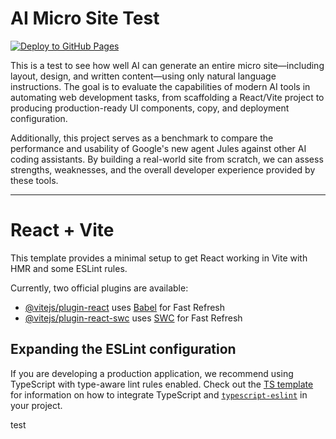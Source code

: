 # AI Micro Site Test

[![Deploy to GitHub Pages](https://github.com/donnycrash/jules-test/actions/workflows/deploy.yml/badge.svg)](https://github.com/donnycrash/jules-test/actions/workflows/deploy.yml)

This is a test to see how well AI can generate an entire micro site—including layout, design, and written content—using only natural language instructions. The goal is to evaluate the capabilities of modern AI tools in automating web development tasks, from scaffolding a React/Vite project to producing production-ready UI components, copy, and deployment configuration.

Additionally, this project serves as a benchmark to compare the performance and usability of Google's new agent Jules against other AI coding assistants. By building a real-world site from scratch, we can assess strengths, weaknesses, and the overall developer experience provided by these tools.

---

# React + Vite

This template provides a minimal setup to get React working in Vite with HMR and some ESLint rules.

Currently, two official plugins are available:

- [@vitejs/plugin-react](https://github.com/vitejs/vite-plugin-react/blob/main/packages/plugin-react) uses [Babel](https://babeljs.io/) for Fast Refresh
- [@vitejs/plugin-react-swc](https://github.com/vitejs/vite-plugin-react/blob/main/packages/plugin-react-swc) uses [SWC](https://swc.rs/) for Fast Refresh

## Expanding the ESLint configuration

If you are developing a production application, we recommend using TypeScript with type-aware lint rules enabled. Check out the [TS template](https://github.com/vitejs/vite/tree/main/packages/create-vite/template-react-ts) for information on how to integrate TypeScript and [`typescript-eslint`](https://typescript-eslint.io) in your project.

test
